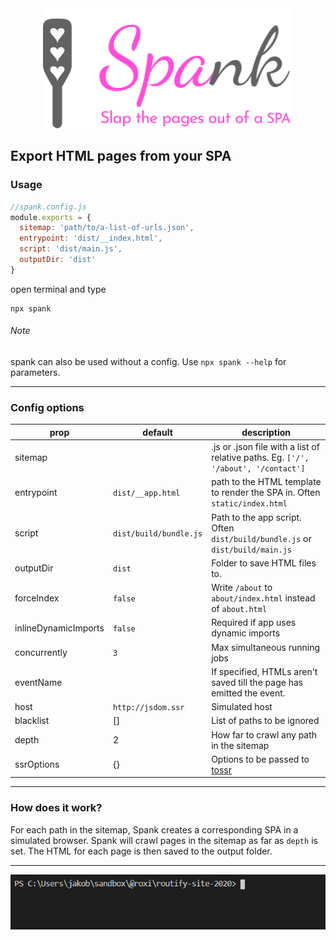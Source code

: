 <div align="center">
    <img src="spank.png" alt="spank" width="400" /><br>
</div>

## Export HTML pages from your SPA

### Usage

```javascript
//spank.config.js
module.exports = {
  sitemap: 'path/to/a-list-of-urls.json',
  entrypoint: 'dist/__index.html',
  script: 'dist/main.js',
  outputDir: 'dist'
}
```

open terminal and type
```
npx spank
```

###### Note
spank can also be used without a config. Use `npx spank --help` for parameters.

---

### Config options

| prop |default| description |
|------|-|-------------|
|sitemap|| .js or .json file with a list of relative paths. Eg. `['/', '/about', '/contact']`|
|entrypoint|`dist/__app.html`| path to the HTML template to render the SPA in. Often `static/index.html`|
|script|`dist/build/bundle.js`| Path to the app script. Often `dist/build/bundle.js` or `dist/build/main.js`|
|outputDir|`dist`| Folder to save HTML files to.|
|forceIndex|`false`| Write `/about` to `about/index.html` instead of `about.html`|
|inlineDynamicImports|`false`| Required if app uses dynamic imports|
|concurrently|`3`| Max simultaneous running jobs |
|eventName|| If specified, HTMLs aren't saved till the page has emitted the event.|
|host|`http://jsdom.ssr`|Simulated host  |
|blacklist|[]|List of paths to be ignored|
|depth|2|How far to crawl any path in the sitemap|
|ssrOptions|{}|Options to be passed to [tossr](https://github.com/roxiness/tossr#config)|
---

### How does it work?

For each path in the sitemap, Spank creates a corresponding SPA in a simulated browser. Spank will crawl pages in the sitemap as far as `depth` is set. The HTML for each page is then saved to the output folder.


---

<div align="center">
    <img src="spank.gif" alt="routify" /><br>
</div>
